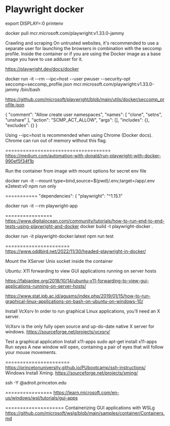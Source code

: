 # Playwright docker

export DISPLAY=:0
printenv

docker pull mcr.microsoft.com/playwright:v1.33.0-jammy


Crawling and scraping
On untrusted websites, it's recommended to use a separate user for launching the browsers in combination with the seccomp profile. Inside the container or if you are using the Docker image as a base image you have to use adduser for it.


https://playwright.dev/docs/docker

docker run -it --rm --ipc=host --user pwuser --security-opt seccomp=seccomp_profile.json mcr.microsoft.com/playwright:v1.33.0-jammy /bin/bash

https://github.com/microsoft/playwright/blob/main/utils/docker/seccomp_profile.json

{
"comment": "Allow create user namespaces",
"names": [
"clone",
"setns",
"unshare"
],
"action": "SCMP_ACT_ALLOW",
"args": [],
"includes": {},
"excludes": {}
}

Using --ipc=host is recommended when using Chrome (Docker docs). Chrome can run out of memory without this flag.


====================================
https://medium.com/automation-with-donald/run-playwright-with-docker-990ef5f34f1b

Run the container from image with mount options for secret env file

docker run -it --mount type=bind,source=$(pwd)/.env,target=/app/.env e2etest:v0 npm run only


===========
"dependencies": {
"playwright": "^1.15.1"

docker run -it --rm playwright-app

================
https://www.digitalocean.com/community/tutorials/how-to-run-end-to-end-tests-using-playwright-and-docker
docker build -t playwright-docker .

docker run -it playwright-docker:latest npm run test

======================
https://www.oddbird.net/2022/11/30/headed-playwright-in-docker/

Mount the XServer Unix socket inside the container


Ubuntu: X11 forwarding to view GUI applications running on server hosts

https://fabianlee.org/2018/10/14/ubuntu-x11-forwarding-to-view-gui-applications-running-on-server-hosts/


https://www.stat.ipb.ac.id/agusms/index.php/2019/01/15/how-to-run-graphical-linux-applications-on-bash-on-ubuntu-on-windows-10/

Install VcXsrv
In order to run graphical Linux applications, you’ll need an X server.

VcXsrv is the only fully open source and up-do-date native X server for windows.
https://sourceforge.net/projects/vcxsrv/

Test a graphical application
Install x11-apps
sudo apt-get install x11-apps
Run xeyes
A new window will open, containing a pair of eyes that will follow your mouse movements.

======================
https://princetonuniversity.github.io/PUbootcamp/ssh-instructions/
Windows
Install Xming.
https://sourceforge.net/projects/xming/

ssh -Y <NetID>@adroit.princeton.edu

================
https://learn.microsoft.com/en-us/windows/wsl/tutorials/gui-apps

====================
Containerizing GUI applications with WSLg
https://github.com/microsoft/wslg/blob/main/samples/container/Containers.md